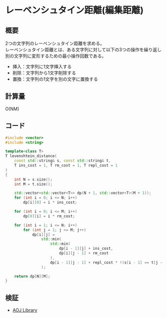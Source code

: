 # レーベンシュタイン距離(編集距離)
## 概要
2つの文字列のレーベンシュタイン距離を求める。  
レーベンシュタイン距離とは、ある文字列に対して以下の3つの操作を繰り返し別の文字列に変形するための最小操作回数である。
- 挿入：文字列に1文字挿入する
- 削除：文字列から1文字削除する
- 置換：文字列の1文字を別の文字に置換する

## 計算量
O(NM)

## コード
```cpp
#include <vector>
#include <string>

template<class T>
T levenshtein_distance(
    const std::string& s, const std::string& t,
    T ins_cost = 1, T rm_cost = 1, T repl_cost = 1
)
{
    int N = s.size();
    int M = t.size();

    std::vector<std::vector<T>> dp(N + 1, std::vector<T>(M + 1));
    for (int i = 0; i <= N; i++)
        dp[i][0] = i * ins_cost;

    for (int i = 0; i <= M; i++)
        dp[0][i] = i * rm_cost;

    for (int i = 1; i <= N; i++)
        for (int j = 1; j <= M; j++)
            dp[i][j] =
                std::min(
                    std::min(
                        dp[i - 1][j] + ins_cost,
                        dp[i][j - 1] + rm_cost
                    ),
                    dp[i - 1][j - 1] + repl_cost * !(s[i - 1] == t[j - 1])
                );

    return dp[N][M];
}
```

## 検証
- [AOJ Library](https://onlinejudge.u-aizu.ac.jp/courses/library/7/DPL/1/DPL_1_E)